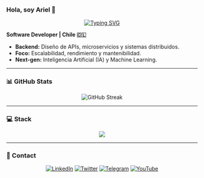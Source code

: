 ### Hola, soy Ariel 👋

<p align="center">
  <a href="https://github.com/arielhernandezcl">
    <img src="https://readme-typing-svg.herokuapp.com?font=Fira+Code&size=25&pause=1000&color=34D399&center=true&vCenter=true&width=500&lines=Software+Developer;Especialista+en+Backend" alt="Typing SVG" />
  </a>
</p>

**Software Developer | Chile 🇨🇱**
* **Backend:** Diseño de APIs, microservicios y sistemas distribuidos.
* **Foco:** Escalabilidad, rendimiento y mantenibilidad.
* **Next-gen:** Inteligencia Artificial (IA) y Machine Learning.

---

### 📊 GitHub Stats

<p align="center">
  <img src="https://streak-stats.demolab.com?user=arielhernandezcl&theme=tokyonight&hide_border=true" alt="GitHub Streak" />
</p>

---

### 💻 Stack

<p align="center">
  <a href="https://skillicons.dev">
    <img src="https://skillicons.dev/icons?i=js,ts,python,react,angular,vue,nodejs,express,mongodb,postgres,docker,git,figma,vscode" />
  </a>
</p>

---

### 🔗 Contact

<p align="center">
  <a href="https://www.linkedin.com/in/arielhernandezcl/" target="_blank"><img src="https://img.shields.io/badge/LinkedIn-0A66C2?style=for-the-badge&logo=linkedin&logoColor=white" alt="LinkedIn"/></a>
  <a href="https://x.com/AriHernandezCL" target="_blank"><img src="https://img.shields.io/badge/Twitter-1DA1F2?style=for-the-badge&logo=twitter&logoColor=white" alt="Twitter"/></a>
  <a href="https://t.me/arielhernandez" target="_blank"><img src="https://img.shields.io/badge/Telegram-26A5E4?style=for-the-badge&logo=telegram&logoColor=white" alt="Telegram"/></a>
  <a href="https://www.youtube.com/channel/UCvtm9e0UWIrU5TEyNhBn4UQ" target="_blank"><img src="https://img.shields.io/badge/YouTube-FF0000?style=for-the-badge&logo=youtube&logoColor=white" alt="YouTube"/></a>
</p>
